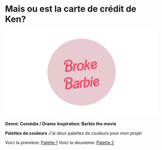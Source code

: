 
# Mais ou est la carte de crédit de Ken? 

![Mon logo](assets/logo.png)

**Genre: Comédie / Drame**
**Inspiration: Barbie the movie** 

**Palettes de couleurs**
J'ai deux palettes de couleurs pour mon projet

Voici la premiere:    [Palette 1](https://coolors.co/palette/cdb4db-ffc8dd-ffafcc-bde0fe-a2d2ff)
Voici la deuxieme:  [Palette 2](https://coolors.co/palette/70d6ff-ff70a6-ff9770-ffd670-e9ff70)


  
